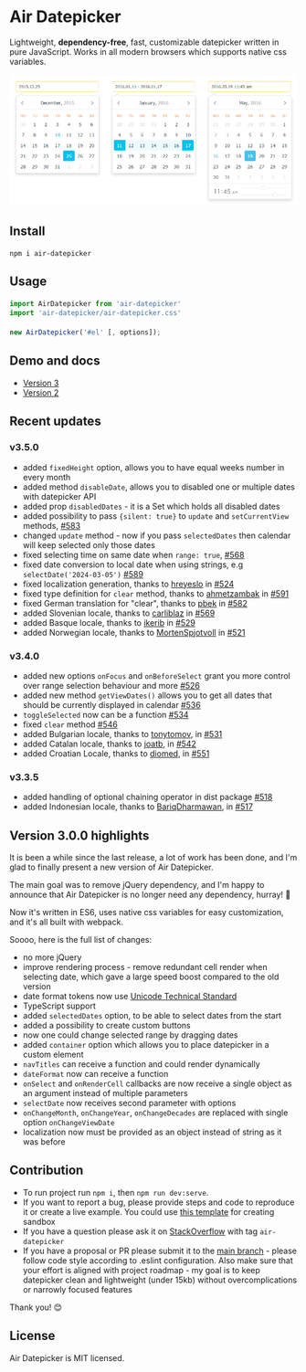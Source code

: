 # Air Datepicker

Lightweight, **dependency-free**, fast, customizable datepicker written in pure JavaScript. Works in all modern browsers which supports native css variables.

![air datepicker image](https://github.com/t1m0n/air-datepicker/raw/master/promo-img.png)

## Install

```
npm i air-datepicker
```

## Usage
```javascript
import AirDatepicker from 'air-datepicker'
import 'air-datepicker/air-datepicker.css'

new AirDatepicker('#el' [, options]);
```

## Demo and docs
* [Version 3](https://air-datepicker.com)
* [Version 2](http://t1m0n.name/air-datepicker/docs/)

## Recent updates

### v3.5.0
* added `fixedHeight` option, allows you to have equal weeks number in every month
* added method `disableDate`, allows you to disabled one or multiple dates with datepicker API
* added prop `disabledDates` - it is a Set which holds all disabled dates
* added possibility to pass `{silent: true}` to `update` and `setCurrentView` methods, [#583](https://github.com/t1m0n/air-datepicker/issues/568)
* changed `update` method - now if you pass `selectedDates` then calendar will keep selected only those dates
* fixed selecting time on same date when `range: true`, [#568](https://github.com/t1m0n/air-datepicker/issues/568)
* fixed date conversion to local date when using strings, e.g `selectDate('2024-03-05')` [#589](https://github.com/t1m0n/air-datepicker/issues/589)
* fixed localization generation, thanks to [hreyeslo](https://github.com/hreyeslo) in [#524](https://github.com/t1m0n/air-datepicker/pull/524)
* fixed type definition for `clear` method, thanks to [ahmetzambak](https://github.com/ahmetzambak) in [#591](https://github.com/t1m0n/air-datepicker/pull/591)
* fixed German translation for "clear", thanks to [pbek](https://github.com/pbek) in [#582](https://github.com/t1m0n/air-datepicker/pull/582)
* added Slovenian locale, thanks to [carliblaz](https://github.com/carliblaz) in [#569](https://github.com/t1m0n/air-datepicker/pull/569)
* added Basque locale, thanks to [ikerib](https://github.com/ikerib) in [#529](https://github.com/t1m0n/air-datepicker/pull/529)
* added Norwegian locale, thanks to [MortenSpjotvoll](https://github.com/MortenSpjotvoll) in [#521](https://github.com/t1m0n/air-datepicker/pull/521)

### v3.4.0
* added new options `onFocus` and `onBeforeSelect` grant you more control over range selection behaviour and more [#526](https://github.com/t1m0n/air-datepicker/issues/526)
* added new method `getViewDates()` allows you to get all dates that should be currently displayed in calendar [#536](https://github.com/t1m0n/air-datepicker/issues/536)
* `toggleSelected` now can be a function [#534](https://github.com/t1m0n/air-datepicker/issues/534)
* fixed `clear` method [#546](https://github.com/t1m0n/air-datepicker/issues/546)
* added Bulgarian locale, thanks to [tonytomov](https://github.com/tonytomov), in [#531](https://github.com/t1m0n/air-datepicker/pull/531)
* added Catalan locale, thanks to [joatb](https://github.com/joatb), in [#542](https://github.com/t1m0n/air-datepicker/pull/542)
* added Croatian Locale, thanks to [diomed](https://github.com/diomed), in [#551](https://github.com/t1m0n/air-datepicker/pull/551)

### v3.3.5
* added handling of optional chaining operator in dist package [#518](https://github.com/t1m0n/air-datepicker/issues/518)
* added Indonesian locale, thanks to [BariqDharmawan](https://github.com/BariqDharmawan), in [#517](https://github.com/t1m0n/air-datepicker/pull/517)

## Version 3.0.0 highlights
It is been a while since the last release, a lot of work has been done, and I'm glad to finally present a new version of Air Datepicker.

The main goal was to remove jQuery dependency, and I'm happy to announce that Air Datepicker is no longer need any dependency, hurray! :partying_face:  

Now it's written in ES6, uses native css variables for easy customization, and it's all built with webpack.

Soooo, here is the full list of changes:

* no more jQuery
* improve rendering process - remove redundant cell render when selecting date, which gave a large speed boost compared to the old version
* date format tokens now use [Unicode Technical Standard](https://www.unicode.org/reports/tr35/tr35-dates.html#Date_Field_Symbol_Table)
* TypeScript support
* added `selectedDates` option, to be able to select dates from the start
* added a possibility to create custom buttons
* now one could change selected range by dragging dates
* added `container` option which allows you to place datepicker in a custom element
* `navTitles` can receive a function and could render dynamically
* `dateFormat` now can receive a function
* `onSelect` and `onRenderCell` callbacks are now receive a single object as an argument instead of multiple parameters
* `selectDate` now receives second parameter with options
* `onChangeMonth`, `onChangeYear`, `onChangeDecades` are replaced with single option `onChangeViewDate`
* localization now must be provided as an object instead of string as it was before

## Contribution

* To run project run `npm i`, then `npm run dev:serve`.
* If you want to report a bug, please provide steps and code to reproduce it or create a live example. You could use [this template](https://codesandbox.io/s/air-datepicker-c1lmk) for creating sandbox
* If you have a question please ask it on [StackOverflow](https://stackoverflow.com/questions/ask) with tag `air-datepicker`
* If you have a proposal or PR please submit it to the [main branch](https://github.com/t1m0n/air-datepicker/tree/v3) - please follow code style according to .eslint configuration.
Also make sure that your effort is aligned with project roadmap - my goal is to keep datepicker clean and lightweight (under 15kb) without overcomplications or narrowly focused features

Thank you! :blush:

## License

Air Datepicker is MIT licensed.
